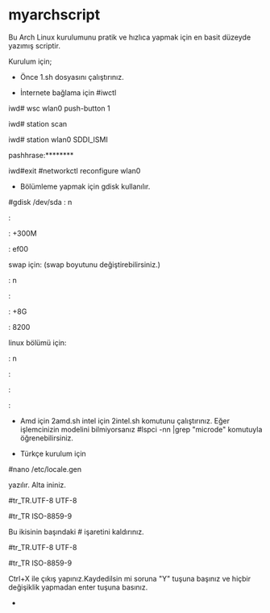 # myarchscript

Bu Arch Linux kurulumunu pratik ve hızlıca yapmak için en basit düzeyde yazımış scriptir.

Kurulum için;

* Önce 1.sh dosyasını çalıştırınız.

* İnternete bağlama için
#iwctl

iwd# wsc wlan0 push-button 1

iwd# station scan

iwd# station wlan0 SDDI_ISMI

pashhrase:********

iwd#exit
#networkctl reconfigure wlan0

* Bölümleme yapmak için gdisk kullanılır.

#gdisk /dev/sda
: n

:

: +300M

: ef00

swap için: (swap boyutunu değiştirebilirsiniz.)

: n

:

: +8G

: 8200

linux bölümü için:

: n

:

:

:

* Amd için 2amd.sh intel için 2intel.sh komutunu çalıştırınız. Eğer işlemcinizin modelini bilmiyorsanız
#lspci -nn |grep "microde"
komutuyla öğrenebilirsiniz.

* Türkçe kurulum için 

#nano /etc/locale.gen

yazılır. Alta ininiz.

#tr_TR.UTF-8 UTF-8

#tr_TR ISO-8859-9

Bu ikisinin başındaki # işaretini kaldırınız.

#tr_TR.UTF-8 UTF-8

#tr_TR ISO-8859-9

Ctrl+X ile çıkış yapınız.Kaydedilsin mi soruna "Y" tuşuna başınız ve hiçbir değişiklik yapmadan enter tuşuna basınız.

*
